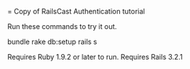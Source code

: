 = Copy of RailsCast Authentication tutorial

Run these commands to try it out.

  bundle
  rake db:setup
  rails s

Requires Ruby 1.9.2 or later to run.
Requires Rails 3.2.1
